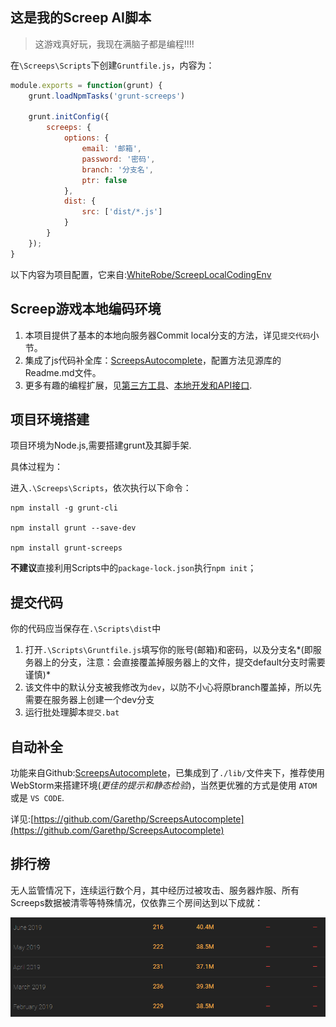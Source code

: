 ## 这是我的Screep AI脚本

> 这游戏真好玩，我现在满脑子都是编程!!!!

在`\Screeps\Scripts`下创建`Gruntfile.js`，内容为：

```javascript
module.exports = function(grunt) {
    grunt.loadNpmTasks('grunt-screeps')

    grunt.initConfig({
        screeps: {
            options: {
                email: '邮箱',
                password: '密码',
                branch: '分支名',
                ptr: false
            },
            dist: {
                src: ['dist/*.js']
            }
        }
    });
}
```

以下内容为项目配置，它来自:[WhiteRobe/ScreepLocalCodingEnv](https://github.com/WhiteRobe/ScreepLocalCodingEnv)

## Screep游戏本地编码环境

1. 本项目提供了基本的本地向服务器Commit local分支的方法，详见`提交代码`小节。
1. 集成了js代码补全库：[ScreepsAutocomplete](https://github.com/Garethp/ScreepsAutocomplete)，配置方法见源库的Readme.md文件。
1. 更多有趣的编程扩展，见[第三方工具](https://docs.screeps.com/third-party.html)、[本地开发和API接口](https://docs.screeps.com/commit.html).

## 项目环境搭建
项目环境为Node.js,需要搭建grunt及其脚手架.

具体过程为：

进入`.\Screeps\Scripts`，依次执行以下命令：

    npm install -g grunt-cli
    
    npm install grunt --save-dev
    
    npm install grunt-screeps

**不建议**直接利用Scripts中的`package-lock.json`执行`npm init`；

## 提交代码
你的代码应当保存在`.\Scripts\dist`中
1. 打开`.\Scripts\Gruntfile.js`填写你的账号(邮箱)和密码，以及分支名*(即服务器上的分支，注意：会直接覆盖掉服务器上的文件，提交default分支时需要谨慎)*
1. 该文件中的默认分支被我修改为`dev`，以防不小心将原branch覆盖掉，所以先需要在服务器上创建一个dev分支
1. 运行批处理脚本`提交.bat`


## 自动补全
功能来自Github:[ScreepsAutocomplete](https://github.com/Garethp/ScreepsAutocomplete)，已集成到了`./lib/`文件夹下，推荐使用WebStorm来搭建环境(*更佳的提示和静态检验*)，当然更优雅的方式是使用 `ATOM` 或是 `VS CODE`.

详见:[https://github.com/Garethp/ScreepsAutocomplete](https://github.com/Garethp/ScreepsAutocomplete)

## 排行榜

无人监管情况下，连续运行数个月，其中经历过被攻击、服务器炸服、所有Screeps数据被清零等特殊情况，仅依靠三个房间达到以下成就：

<p align="center">
    <img src="docs/pic/leadboard.png" alt="leadborad"/>
</p>


```

```